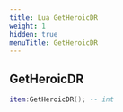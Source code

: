 ```yaml
---
title: Lua GetHeroicDR
weight: 1
hidden: true
menuTitle: GetHeroicDR
---
```

## GetHeroicDR
```lua
item:GetHeroicDR(); -- int
```